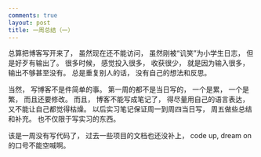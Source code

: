 ```yaml
---
comments: true
layout: post
title: 一周总结（一）
---
```


总算把博客写开来了， 虽然现在还不能访问， 虽然刚被“讥笑”为小学生日志， 但是好歹有输出了。 很多时候， 感觉投入很多， 收获很少， 就是因为输入很多， 输出不够甚至没有。 总是重复别人的话， 没有自己的想法和反思。

当然， 写博客不是件简单的事。 第一周的都不是当日写的， 一个是累， 一个是繁， 而且还要修改。 而且， 博客不能写成笔记了， 得尽量用自己的语言表达， 又不能让自己都觉得枯燥。 以后实习笔记保证周一到周四当日写， 周五做些总结和补充。 也不仅限于写实习的东西。

该是一周没有写代码了， 过去一些项目的文档也还没补上， code up, dream on 的口号不能空喊啊。



